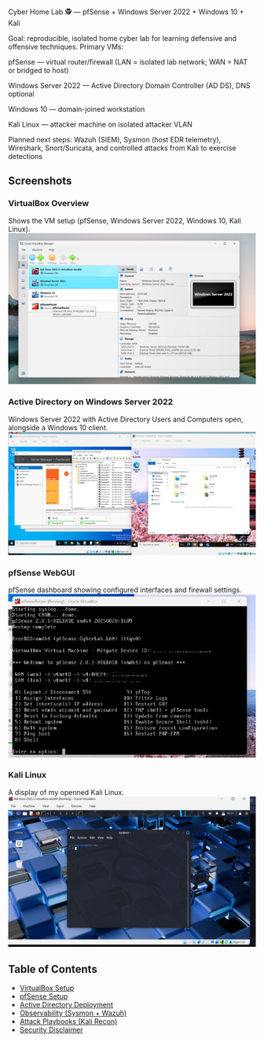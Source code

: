 Cyber Home Lab 🕵️ — pfSense + Windows Server 2022 + Windows 10 + Kali

Goal: reproducible, isolated home cyber lab for learning defensive and offensive techniques. Primary VMs:

pfSense — virtual router/firewall (LAN = isolated lab network; WAN = NAT or bridged to host)

Windows Server 2022 — Active Directory Domain Controller (AD DS), DNS optional

Windows 10 — domain-joined workstation

Kali Linux — attacker machine on isolated attacker VLAN

Planned next steps: Wazuh (SIEM), Sysmon (host EDR telemetry), Wireshark, Snort/Suricata, and controlled attacks from Kali to exercise detections

## Screenshots

### VirtualBox Overview
Shows the VM setup (pfSense, Windows Server 2022, Windows 10, Kali Linux).
![VirtualBox Overview](docs/vbox-overview.png)

### Active Directory on Windows Server 2022
Windows Server 2022 with Active Directory Users and Computers open, alongside a Windows 10 client.
![Windows AD Demo](docs/windows-ad-demo.png)

### pfSense WebGUI
pfSense dashboard showing configured interfaces and firewall settings.
![pfSense Dashboard](docs/pfsense-dashboard.png)

### Kali Linux
A display of my openned Kali Linux.
![pfSense Dashboard](docs/Kali-Linux-demo.png)


## Table of Contents
- [VirtualBox Setup](vbox-setup.md)
- [pfSense Setup](pfSense-setup.md)
- [Active Directory Deployment](ad-deploy.ps1)
- [Observability (Sysmon + Wazuh)](observability/agent-installation.md)
- [Attack Playbooks (Kali Recon)](attack-playbooks/kali-basic-recon.md)
- [Security Disclaimer](SECURITY.md)
